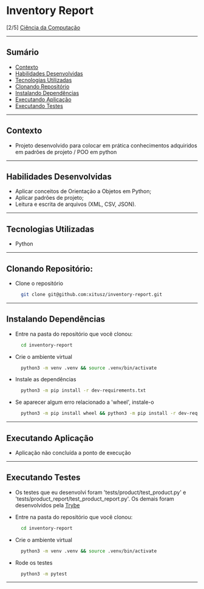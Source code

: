 # Inventory Report
[2/5] [Ciência da Computação](https://github.com/xitusz/Trybe/tree/main/04_Ci%C3%AAncia-da-Computa%C3%A7%C3%A3o)

---

## Sumário

- [Contexto](#contexto)
- [Habilidades Desenvolvidas](#habilidades-desenvolvidas)
- [Tecnologias Utilizadas](#tecnologias-utilizadas)
- [Clonando Repositório](#clonando-repositório)
- [Instalando Dependências](#instalando-dependências)
- [Executando Aplicação](#executando-aplicação)
- [Executando Testes](#executando-testes)

---

## Contexto

* Projeto desenvolvido para colocar em prática conhecimentos adquiridos em padrões de projeto / POO em python

---

## Habilidades Desenvolvidas

* Aplicar conceitos de Orientação a Objetos em Python;
* Aplicar padrões de projeto;
* Leitura e escrita de arquivos (XML, CSV, JSON).

---

## Tecnologias Utilizadas

* Python

---

## Clonando Repositório:

* Clone o repositório
  ```sh
    git clone git@github.com:xitusz/inventory-report.git
  ```

---

## Instalando Dependências

* Entre na pasta do repositório que você clonou:
  ```sh
    cd inventory-report
  ```

* Crie o ambiente virtual
  ```sh
    python3 -m venv .venv && source .venv/bin/activate
  ```

* Instale as dependências
  ```sh
    python3 -m pip install -r dev-requirements.txt
  ```

* Se aparecer algum erro relacionado a 'wheel', instale-o
  ```sh
    python3 -m pip install wheel && python3 -m pip install -r dev-requirements.txt
  ```

---

## Executando Aplicação

* Aplicação não concluída a ponto de execução

---

## Executando Testes

* Os testes que eu desenvolvi foram 'tests/product/test_product.py' e 'tests/product_report/test_product_report.py'. Os demais foram desenvolvidos pela [Trybe](https://www.betrybe.com/)

* Entre na pasta do repositório que você clonou:
  ```sh
    cd inventory-report
  ```

* Crie o ambiente virtual
  ```sh
    python3 -m venv .venv && source .venv/bin/activate
  ```

* Rode os testes
  ```sh
    python3 -m pytest
  ```

---
